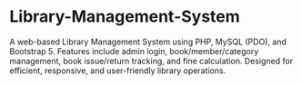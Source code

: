 # Library-Management-System
A web-based Library Management System using PHP, MySQL (PDO), and Bootstrap 5. Features include admin login, book/member/category management, book issue/return tracking, and fine calculation. Designed for efficient, responsive, and user-friendly library operations.
